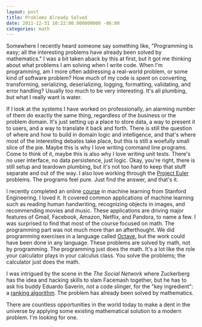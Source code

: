 ```yaml
---
layout: post
title: Problems Already Solved
date: 2011-12-31 10:22:00.000000000 -06:00
categories: math
---
```

<div class="kg-card-markdown"><p>Somewhere I recently heard someone say something like, &quot;Programming is easy; all the interesting problems have already been solved by mathematics.&quot; I was a bit taken aback by this at first, but it got me thinking about what problems I am solving when I write code. When I'm programming, am I more often addressing a real-world problem, or some kind of software problem? How much of my code is spent on converting, transforming, serializing, deserializing, logging, formatting, validating, and error handling? Usually too much to be very interesting. It's all plumbing, but what I really want is water.</p>
<p>If I look at the systems I have worked on professionally, an alarming number of them do exactly the same thing, regardless of the business or the problem domain. It's just setting up a place to store data, a way to present it to users, and a way to translate it back and forth. There is still the question of where and how to build in domain logic and intelligence, and that's where most of the interesting debates take place, but this is still a woefully small slice of the pie. Maybe this is why I love writing command line programs. Come to think of it, maybe this is also why I love writing unit tests. There's no user interface, no data persistence, just logic. Okay, you're right, there is still setup and teardown plumbing, but it's not too hard to keep that stuff separate and out of the way. I also love working through the <a title="Project Euler" href="http://projecteuler.net/" target="_blank">Project Euler</a> problems. The programs feel pure. Just find the answer, and that's it.</p>
<p>I recently completed an online <a title="Machine Learning Course" href="http://www.ml-class.org/" target="_blank">course</a> in machine learning from Stanford Engineering. I loved it. It covered common applications of machine learning such as reading human handwriting, recognizing objects in images, and recommending movies and music. These applications are driving major features of Gmail, Facebook, Amazon, Netflix, and Pandora, to name a few. I was surprised to find that most of the course focused on math. The programming part was not much more than an afterthought. We did programming exercises in a language called <a title="Octave" href="http://www.gnu.org/software/octave/" target="_blank">Octave</a>, but the work could have been done in any language. These problems are solved by math, not by programming. The programming just does the math. It's a lot like the role your calculator plays in your calculus class. You solve the problems; the calculator just does the math.</p>
<p>I was intrigued by the scene in the <em>The Social Network</em> where Zuckerberg has the idea and hacking skills to slam Facemash together, but he has to ask his buddy Eduardo Saverin, not a code slinger, for the &quot;key ingredient&quot;: a <a href="http://www.viralfuture.com/2011/01/eduardo-saverins-algorithm-facemash.html">ranking algorithm</a>. The problem has already been solved by mathematics.</p>
<p>There are countless opportunities in the world today to make a dent in the universe by applying some existing mathematical solution to a modern problem. I'm looking for one.</p>
</div>
